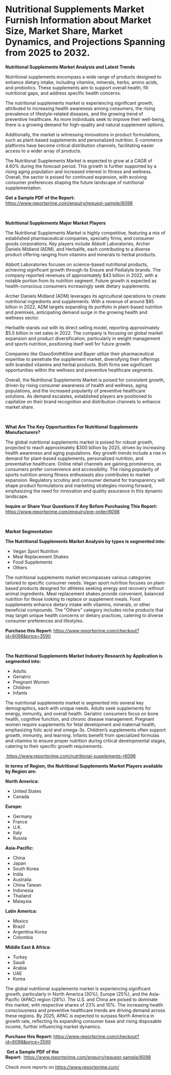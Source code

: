 <p><h1>Nutritional Supplements Market Furnish Information about Market Size, Market Share, Market Dynamics, and Projections Spanning from 2025 to 2032.</h1></p><p><strong>Nutritional Supplements Market Analysis and Latest Trends</strong></p>
<p><p>Nutritional supplements encompass a wide range of products designed to enhance dietary intake, including vitamins, minerals, herbs, amino acids, and probiotics. These supplements aim to support overall health, fill nutritional gaps, and address specific health concerns. </p><p>The nutritional supplements market is experiencing significant growth, attributed to increasing health awareness among consumers, the rising prevalence of lifestyle-related diseases, and the growing trend of preventive healthcare. As more individuals seek to improve their well-being, there is a growing demand for high-quality and natural supplement options. </p><p>Additionally, the market is witnessing innovations in product formulations, such as plant-based supplements and personalized nutrition. E-commerce platforms have become critical distribution channels, facilitating easier access to a wider array of products. </p><p>The Nutritional Supplements Market is expected to grow at a CAGR of 4.60% during the forecast period. This growth is further supported by a rising aging population and increased interest in fitness and wellness. Overall, the sector is poised for continued expansion, with evolving consumer preferences shaping the future landscape of nutritional supplementation.</p></p>
<p><strong>Get a Sample PDF of the Report:&nbsp;</strong> <a href="https://www.reportprime.com/enquiry/request-sample/6098?utm_campaign=2722&utm_medium=2&utm_source=Github&utm_content=ia&utm_term=19032025&utm_id=nutritional-supplements">https://www.reportprime.com/enquiry/request-sample/6098</a></p>
<p>&nbsp;</p>
<p><strong>Nutritional Supplements Major Market Players</strong></p>
<p><p>The Nutritional Supplements Market is highly competitive, featuring a mix of established pharmaceutical companies, specialty firms, and consumer goods corporations. Key players include Abbott Laboratories, Archer Daniels Midland (ADM), and Herbalife, each contributing to a diverse product offering ranging from vitamins and minerals to herbal products.</p><p>Abbott Laboratories focuses on science-based nutritional products, achieving significant growth through its Ensure and Pedialyte brands. The company reported revenues of approximately $43 billion in 2022, with a notable portion from its nutrition segment. Future growth is expected as health-conscious consumers increasingly seek dietary supplements.</p><p>Archer Daniels Midland (ADM) leverages its agricultural operations to create nutritional ingredients and supplements. With a revenue of around $85 billion in 2022, ADM targets expanding its portfolio in plant-based nutrition and premixes, anticipating demand surge in the growing health and wellness sector.</p><p>Herbalife stands out with its direct selling model, reporting approximately $5.5 billion in net sales in 2022. The company is focusing on global market expansion and product diversification, particularly in weight management and sports nutrition, positioning itself well for future growth.</p><p>Companies like GlaxoSmithKline and Bayer utilize their pharmaceutical expertise to penetrate the supplement market, diversifying their offerings with branded vitamins and herbal products. Both firms see significant opportunities within the wellness and preventive healthcare segments.</p><p>Overall, the Nutritional Supplements Market is poised for consistent growth, driven by rising consumer awareness of health and wellness, aging populations, and the increased popularity of preventive healthcare solutions. As demand escalates, established players are positioned to capitalize on their brand recognition and distribution channels to enhance market share.</p></p>
<p>&nbsp;</p>
<p><strong>What Are The Key Opportunities For Nutritional Supplements Manufacturers?</strong></p>
<p><p>The global nutritional supplements market is poised for robust growth, projected to reach approximately $300 billion by 2025, driven by increasing health awareness and aging populations. Key growth trends include a rise in demand for plant-based supplements, personalized nutrition, and preventative healthcare. Online retail channels are gaining prominence, as consumers prefer convenience and accessibility. The rising popularity of sports nutrition among fitness enthusiasts also contributes to market expansion. Regulatory scrutiny and consumer demand for transparency will shape product formulations and marketing strategies moving forward, emphasizing the need for innovation and quality assurance in this dynamic landscape.</p></p>
<p><strong>Inquire or Share Your Questions If Any Before Purchasing This Report:</strong> <a href="https://www.reportprime.com/enquiry/pre-order/6098?utm_campaign=2722&utm_medium=2&utm_source=Github&utm_content=ia&utm_term=19032025&utm_id=nutritional-supplements">https://www.reportprime.com/enquiry/pre-order/6098</a></p>
<p>&nbsp;</p>
<p><strong>Market Segmentation</strong></p>
<p><strong>The Nutritional Supplements Market Analysis by types is segmented into:</strong></p>
<p><ul><li>Vegan Sport Nutrition</li><li>Meal Replacement Shakes</li><li>Food Supplements</li><li>Others</li></ul></p>
<p><p>The nutritional supplements market encompasses various categories tailored to specific consumer needs. Vegan sport nutrition focuses on plant-based products designed for athletes seeking energy and recovery without animal ingredients. Meal replacement shakes provide convenient, balanced nutrition for those looking to replace or supplement meals. Food supplements enhance dietary intake with vitamins, minerals, or other beneficial compounds. The "Others" category includes niche products that may target unique health concerns or dietary practices, catering to diverse consumer preferences and lifestyles.</p></p>
<p><strong>Purchase this Report:&nbsp;</strong><a href="https://www.reportprime.com/checkout?id=6098&price=3590&utm_campaign=2722&utm_medium=2&utm_source=Github&utm_content=ia&utm_term=19032025&utm_id=nutritional-supplements">https://www.reportprime.com/checkout?id=6098&price=3590</a></p>
<p>&nbsp;</p>
<p><strong>The Nutritional Supplements Market Industry Research by Application is segmented into:</strong></p>
<p><ul><li>Adults</li><li>Geriatric</li><li>Pregnant Women</li><li>Children</li><li>Infants</li></ul></p>
<p><p>The nutritional supplements market is segmented into several key demographics, each with unique needs. Adults seek supplements for energy, immunity, and overall health. Geriatric consumers focus on bone health, cognitive function, and chronic disease management. Pregnant women require supplements for fetal development and maternal health, emphasizing folic acid and omega-3s. Children’s supplements often support growth, immunity, and learning. Infants benefit from specialized formulas and vitamins to ensure proper nutrition during critical developmental stages, catering to their specific growth requirements.</p></p>
<p><a href="https://www.reportprime.com/nutritional-supplements-r6098?utm_campaign=2722&utm_medium=2&utm_source=Github&utm_content=ia&utm_term=19032025&utm_id=nutritional-supplements">&nbsp;https://www.reportprime.com/nutritional-supplements-r6098</a></p>
<p><strong>In terms of Region, the Nutritional Supplements Market Players available by Region are:</strong></p>
<p>
    <p> <strong> North America: </strong>
        <ul>
            <li>United States</li>
            <li>Canada</li>
        </ul>
        </p> 
    <p> <strong> Europe: </strong>
        <ul>
            <li>Germany</li>
            <li>France</li>
            <li>U.K.</li>
            <li>Italy</li>
            <li>Russia</li>
        </ul>
        </p> 
    <p> <strong> Asia-Pacific: </strong>
        <ul>
            <li>China</li>
            <li>Japan</li>
            <li>South Korea</li>
            <li>India</li>
            <li>Australia</li>
            <li>China Taiwan</li>
            <li>Indonesia</li>
            <li>Thailand</li>
            <li>Malaysia</li>
        </ul>
        </p> 
    <p> <strong> Latin America: </strong>
        <ul>
            <li>Mexico</li>
            <li>Brazil</li>
            <li>Argentina Korea</li>
            <li>Colombia</li>
        </ul>
        </p> 
    <p> <strong> Middle East & Africa: </strong>
        <ul>
            <li>Turkey</li>
            <li>Saudi</li>
            <li>Arabia</li>
            <li>UAE</li>
            <li>Korea</li>
        </ul>
    </p>
    </p>
<p><p>The global nutritional supplements market is experiencing significant growth, particularly in North America (30%), Europe (25%), and the Asia-Pacific (APAC) region (28%). The U.S. and China are poised to dominate this market, with respective shares of 23% and 10%. The increasing health consciousness and preventive healthcare trends are driving demand across these regions. By 2025, APAC is expected to surpass North America in growth rate, reflecting its expanding consumer base and rising disposable income, further influencing market dynamics.</p></p>
<p><strong>Purchase this Report: </strong><a href="https://www.reportprime.com/checkout?id=6098&price=3590&utm_campaign=2722&utm_medium=2&utm_source=Github&utm_content=ia&utm_term=19032025&utm_id=nutritional-supplements">https://www.reportprime.com/checkout?id=6098&price=3590</a></p>
<p>&nbsp;<strong>Get a Sample PDF of the Report:&nbsp;&nbsp;</strong><a href="https://www.reportprime.com/enquiry/request-sample/6098?utm_campaign=2722&utm_medium=2&utm_source=Github&utm_content=ia&utm_term=19032025&utm_id=nutritional-supplements">https://www.reportprime.com/enquiry/request-sample/6098</a></p>
<p><strong></strong></p>
<p>Check more reports on <a href="https://www.reportprime.com/?utm_campaign=2722&utm_medium=2&utm_source=Github&utm_content=ia&utm_term=19032025&utm_id=nutritional-supplements">https://www.reportprime.com/</a></p>